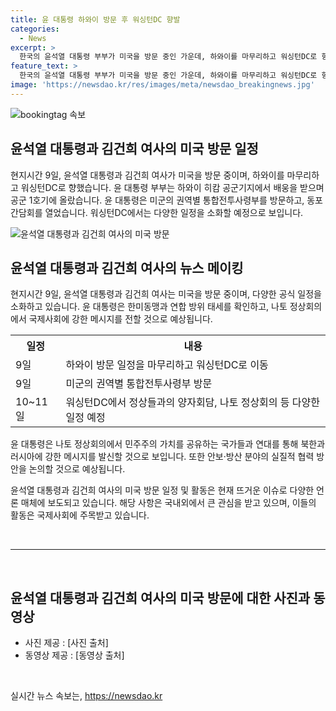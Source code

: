 ```yaml
---
title: 윤 대통령 하와이 방문 후 워싱턴DC 향발
categories:
  - News
excerpt: >
  한국의 윤석열 대통령 부부가 미국을 방문 중인 가운데, 하와이를 마무리하고 워싱턴DC로 향했습니다. 윤 대통령은 한미동맹과 연합 방위 태세를 확인하고, 나토 정상회의에서 북한과 러시아에 강한 메시지를 발신하며 안보·방산 분야의 협력 방안을 논의할 예정입니다. 10∼11일 동안 일본을 비롯한 정상들과의 다채로운 일정을 소화할 것으로 보입니다. (출처: SBS Biz) [https://url.kr/9pghjn]
feature_text: >
  한국의 윤석열 대통령 부부가 미국을 방문 중인 가운데, 하와이를 마무리하고 워싱턴DC로 향했습니다. 윤 대통령은 한미동맹과 연합 방위 태세를 확인하고, 나토 정상회의에서 북한과 러시아에 강한 메시지를 발신하며 안보·방산 분야의 협력 방안을 논의할 예정입니다. 10∼11일 동안 일본을 비롯한 정상들과의 다채로운 일정을 소화할 것으로 보입니다. (출처: SBS Biz) [https://url.kr/9pghjn]
image: 'https://newsdao.kr/res/images/meta/newsdao_breakingnews.jpg'
---
```


<p><img src="https://newsdao.kr/res/images/meta/newsdao_breakingnews.jpg" alt="bookingtag 속보" /></p>

<h2 data-ke-size="size26">윤석열 대통령과 김건희 여사의 미국 방문 일정</h2>

<p data-ke-size="size16">현지시간 9일, 윤석열 대통령과 김건희 여사가 미국을 방문 중이며, 하와이를 마무리하고 워싱턴DC로 향했습니다. 윤 대통령 부부는 하와이 히캄 공군기지에서 배웅을 받으며 공군 1호기에 올랐습니다. 윤 대통령은 미군의 권역별 통합전투사령부를 방문하고, 동포 간담회를 열었습니다. 워싱턴DC에서는 다양한 일정을 소화할 예정으로 보입니다.</p>

<p><img src="https://via.placeholder.com/550" alt="윤석열 대통령과 김건희 여사의 미국 방문"></p>

<h2 data-ke-size="size26">윤석열 대통령과 김건희 여사의 뉴스 메이킹</h2>

<p data-ke-size="size16">현지시간 9일, 윤석열 대통령과 김건희 여사는 미국을 방문 중이며, 다양한 공식 일정을 소화하고 있습니다. 윤 대통령은 한미동맹과 연합 방위 태세를 확인하고, 나토 정상회의에서 국제사회에 강한 메시지를 전할 것으로 예상됩니다.</p>

<table>
    <tr>
        <th>일정</th>
        <th>내용</th>
    </tr>
    <tr>
        <td>9일</td>
        <td>하와이 방문 일정을 마무리하고 워싱턴DC로 이동</td>
    </tr>
    <tr>
        <td>9일</td>
        <td>미군의 권역별 통합전투사령부 방문</td>
    </tr>
    <tr>
        <td>10~11일</td>
        <td>워싱턴DC에서 정상들과의 양자회담, 나토 정상회의 등 다양한 일정 예정</td>
    </tr>
</table>

<p data-ke-size="size16">윤 대통령은 나토 정상회의에서 민주주의 가치를 공유하는 국가들과 연대를 통해 북한과 러시아에 강한 메시지를 발신할 것으로 보입니다. 또한 안보·방산 분야의 실질적 협력 방안을 논의할 것으로 예상됩니다.</p>

<p data-ke-size="size16">윤석열 대통령과 김건희 여사의 미국 방문 일정 및 활동은 현재 뜨거운 이슈로 다양한 언론 매체에 보도되고 있습니다. 해당 사항은 국내외에서 큰 관심을 받고 있으며, 이들의 활동은 국제사회에 주목받고 있습니다.</p>

<p data-ke-size="size16">&nbsp;</p>

<hr>

<p data-ke-size="size16">&nbsp;</p>

<h2 data-ke-size="size26">윤석열 대통령과 김건희 여사의 미국 방문에 대한 사진과 동영상</h2>

<ul>
    <li>사진 제공 : [사진 출처]</li>
    <li>동영상 제공 : [동영상 출처]</li>
</ul>

<p data-ke-size="size16">&nbsp;</p>
실시간 뉴스 속보는, <a href="https://newsdao.kr" rel="dofollow">https://newsdao.kr</a>


